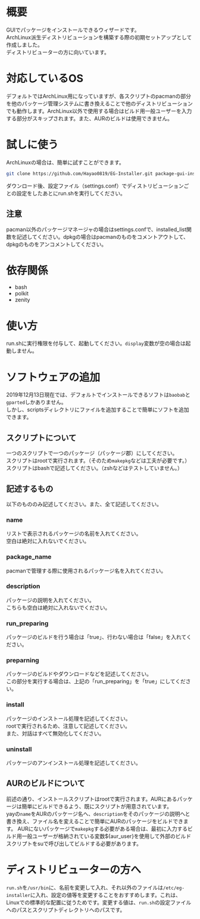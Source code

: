 # 概要
GUIでパッケージをインストールできるウィザードです。  
ArchLinux派生ディストリビューションを構築する際の初期セットアップとして作成しました。  
ディストリビューターの方に向いています。  

# 対応しているOS
デフォルトではArchLinux用になっていますが、各スクリプトのpacmanの部分を他のパッケージ管理システムに書き換えることで他のディストリビューションでも動作します。ArchLinux以外で使用する場合はビルド用一般ユーザーを入力する部分がスキップされます。また、AURのビルドは使用できません。

# 試しに使う
ArchLinuxの場合は、簡単に試すことができます。  

```bash
git clone https://github.com/Hayao0819/EG-Installer.git package-gui-installer
```
ダウンロード後、設定ファイル（settings.conf）でディストリビューションごとの設定をしたあとにrun.shを実行してください。

## 注意
pacman以外のパッケージマネージャの場合はsettings.confで、installed_list関数を記述してください。dpkgの場合はpacmanのものをコメントアウトして、dpkgのものをアンコメントしてください。

# 依存関係
- bash
- polkit
- zenity

# 使い方
run.shに実行権限を付与して、起動してください。`display`変数が空の場合は起動しません。

# ソフトウェアの追加
2019年12月13日現在では、デフォルトでインストールできるソフトは`baobab`と`gparted`しかありません。  
しかし、scriptsディレクトリにファイルを追加することで簡単にソフトを追加できます。

## スクリプトについて
一つのスクリプトで一つのパッケージ（パッケージ郡）にしてください。  
スクリプトはrootで実行されます。（そのため`makepkg`などは工夫が必要です。）  
スクリプトはbashで記述してください。（zshなどはテストしていません。）

## 記述するもの

以下のもののみ記述してください。また、全て記述してください。

### name
リストで表示されるパッケージの名前を入れてください。  
空白は絶対に入れないでください。  

### package_name
pacmanで管理する際に使用されるパッケージ名を入れてください。  

### description
パッケージの説明を入れてください。  
こちらも空白は絶対に入れないでください。  

### run_preparing
パッケージのビルドを行う場合は「true」、行わない場合は「false」を入れてください。  

### preparning
パッケージのビルドやダウンロードなどを記述してください。  
この部分を実行する場合は、上記の「run_preparing」を「true」にしてください。  

### install
パッケージのインストール処理を記述してください。  
rootで実行されるため、注意して記述してください。  
また、対話はすべて無効化してください。  

### uninstall
パッケージのアンインストール処理を記述してください。  

## AURのビルドについて
前述の通り、インストールスクリプトはrootで実行されます。AURにあるパッケージは簡単にビルドできるよう、既にスクリプトが用意されています。  
yayの`name`をAURのパッケージ名へ、`description`をそのパッケージの説明へと書き換え、ファイル名を変えることで簡単にAURのパッケージをビルドできます。 
AURにないパッケージで`makepkg`する必要がある場合は、最初に入力するビルド用一般ユーザーが格納されている変数${aur_user}を使用して外部のビルドスクリプトをsuで呼び出してビルドする必要があります。  

# ディストリビューターの方へ
`run.sh`を`/usr/bin`に、名前を変更して入れ、それ以外のファイルは`/etc/eg-installer`に入れ、設定の値等を変更することをおすすめします。これは、Linuxでの標準的な配置に従うためです。変更する値は、`run.sh`の設定ファイルへのパスとスクリプトディレクトリへのパスです。